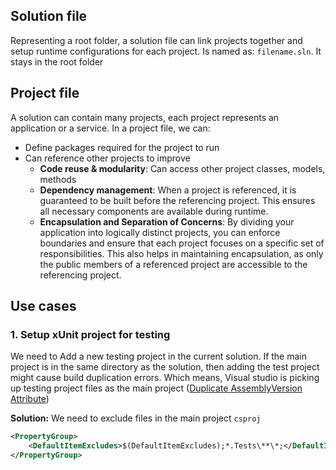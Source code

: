 ## **Solution file**
Representing a root folder, a solution file can link projects together and setup runtime configurations for each project.
Is named as: `filename.sln`. It stays in the root folder

## **Project file**
A solution can contain many projects, each project represents an application or a service.
In a project file, we can:
- Define packages required for the project to run
- Can reference other projects to improve
	- **Code reuse & modularity**: Can access other project classes, models, methods
	- **Dependency management**: When a project is referenced, it is guaranteed to be built before the referencing project. This ensures all necessary components are available during runtime.
	- **Encapsulation and Separation of Concerns**: By dividing your application into logically distinct projects, you can enforce boundaries and ensure that each project focuses on a specific set of responsibilities. This also helps in maintaining encapsulation, as only the public members of a referenced project are accessible to the referencing project.

## **Use cases**
### 1. Setup xUnit project for testing
We need to Add a new testing project in the current solution. If the main project is in the same directory as the solution, then adding the test project might cause build duplication errors. Which means, Visual studio is picking up testing project files as the main project ([Duplicate AssemblyVersion Attribute](https://stackoverflow.com/questions/10311347/duplicate-assemblyversion-attribute))

**Solution:**
We need to exclude files in the main project `csproj`
```xml
<PropertyGroup>
	<DefaultItemExcludes>$(DefaultItemExcludes);*.Tests\**\*;</DefaultItemExcludes>
</PropertyGroup>
```

